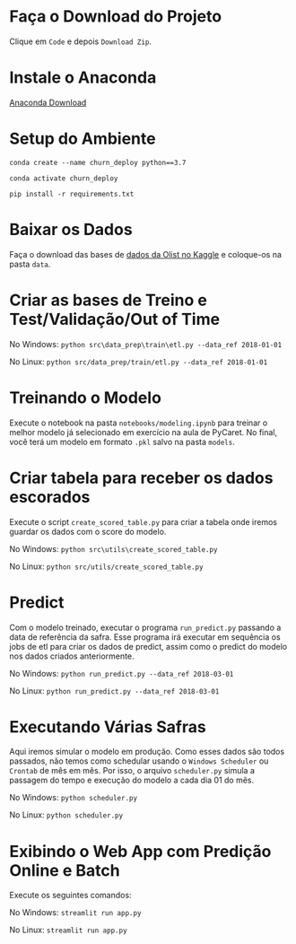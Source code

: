 # Faça o Download do Projeto

Clique em `Code` e depois `Download Zip`.

# Instale o Anaconda

[Anaconda Download](https://www.anaconda.com/products/individual)

# Setup do Ambiente

`
conda create --name churn_deploy python==3.7
`

`
conda activate churn_deploy
`

`
pip install -r requirements.txt
`


# Baixar os Dados
Faça o download das bases de [dados da Olist no Kaggle](https://www.kaggle.com/olistbr/brazilian-ecommerce) e coloque-os na pasta `data`.

# Criar as bases de Treino e Test/Validação/Out of Time
No Windows:
`
python src\data_prep\train\etl.py --data_ref 2018-01-01
`

No Linux:
`
python src/data_prep/train/etl.py --data_ref 2018-01-01
`

# Treinando o Modelo
Execute o notebook na pasta `notebooks/modeling.ipynb` para treinar o melhor modelo já selecionado em exercício na aula de PyCaret.
No final, você terá um modelo em formato `.pkl` salvo na pasta `models`.

# Criar tabela para receber os dados escorados
Execute o script `create_scored_table.py` para criar a tabela onde iremos guardar os dados com o score do modelo.

No Windows:
`
python src\utils\create_scored_table.py
`

No Linux:
`
python src/utils/create_scored_table.py
`

# Predict
Com o modelo treinado, executar o programa `run_predict.py` passando a data de referência da safra. Esse programa irá
executar em sequência os jobs de etl para criar os dados de predict, assim como o predict do modelo nos dados criados anteriormente.

No Windows:
`
python run_predict.py --data_ref 2018-03-01
`

No Linux:
`
python run_predict.py --data_ref 2018-03-01
`

# Executando Várias Safras
Aqui iremos simular o modelo em produção. Como esses dados são todos passados, não temos como schedular usando o `Windows Scheduler` ou `Crontab` de mês em mês. Por isso, o arquivo `scheduler.py` simula a passagem do tempo e execução do modelo a cada dia 01 do mês.

No Windows:
`
python scheduler.py
`

No Linux:
`
python scheduler.py
`

# Exibindo o Web App com Predição Online e Batch
Execute os seguintes comandos:

No Windows:
`
streamlit run app.py
`

No Linux:
`
streamlit run app.py
`

